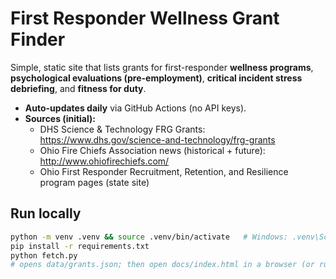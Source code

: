 # First Responder Wellness Grant Finder

Simple, static site that lists grants for first-responder **wellness programs**, **psychological evaluations (pre-employment)**, **critical incident stress debriefing**, and **fitness for duty**.

- **Auto-updates daily** via GitHub Actions (no API keys).
- **Sources (initial):**
  - DHS Science & Technology FRG Grants: https://www.dhs.gov/science-and-technology/frg-grants
  - Ohio Fire Chiefs Association news (historical + future): http://www.ohiofirechiefs.com/
  - Ohio First Responder Recruitment, Retention, and Resilience program pages (state site)

## Run locally

```bash
python -m venv .venv && source .venv/bin/activate   # Windows: .venv\Scripts\activate
pip install -r requirements.txt
python fetch.py
# opens data/grants.json; then open docs/index.html in a browser (or run a simple http server)
